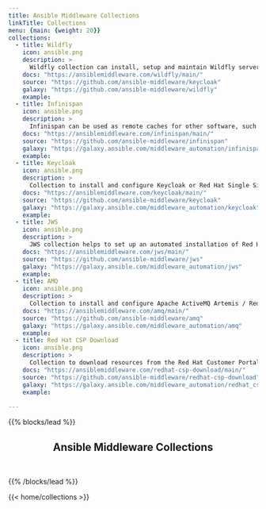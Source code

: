 ```yaml
---
title: Ansible Middleware Collections
linkTitle: Collections
menu: {main: {weight: 20}}
collections:
  - title: Wildfly
    icon: ansible.png
    description: >
      Wildfly collection can install, setup and maintain Wildfly server using Ansible.
    docs: "https://ansiblemiddleware.com/wildfly/main/"
    source: "https://github.com/ansible-middleware/keycloak"
    galaxy: "https://github.com/ansible-middleware/wildfly"
    example:   
  - title: Infinispan
    icon: ansible.png
    description: >
      Infinispan can be used as remote caches for other software, such as Keycloak or Wildfly.
    docs: "https://ansiblemiddleware.com/infinispan/main/"
    source: "https://github.com/ansible-middleware/infinispan"
    galaxy: "https://galaxy.ansible.com/middleware_automation/infinispan"
    example:
  - title: Keycloak
    icon: ansible.png
    description: >
      Collection to install and configure Keycloak or Red Hat Single Sign-On.
    docs: "https://ansiblemiddleware.com/keycloak/main/"
    source: "https://github.com/ansible-middleware/keycloak"
    galaxy: "https://galaxy.ansible.com/middleware_automation/keycloak"
    example:
  - title: JWS
    icon: ansible.png
    description: >
      JWS collection helps to set up an automated installation of Red Hat JBoss Web Server (JWS).
    docs: "https://ansiblemiddleware.com/jws/main/"
    source: "https://github.com/ansible-middleware/jws"
    galaxy: "https://galaxy.ansible.com/middleware_automation/jws"
    example:
  - title: AMQ
    icon: ansible.png
    description: >
      Collection to install and configure Apache ActiveMQ Artemis / Red Hat AMQ broker.
    docs: "https://ansiblemiddleware.com/amq/main/"
    source: "https://github.com/ansible-middleware/amq"
    galaxy: "https://galaxy.ansible.com/middleware_automation/amq"
    example:
  - title: Red Hat CSP Download
    icon: ansible.png
    description: >
      Collection to download resources from the Red Hat Customer Portal.
    docs: "https://ansiblemiddleware.com/redhat-csp-download/main/"
    source: "https://github.com/ansible-middleware/redhat-csp-download"
    galaxy: "https://galaxy.ansible.com/middleware_automation/redhat_csp_download"
    example:
  
---
```


{{% blocks/lead %}}

<h2 align="center">Ansible Middleware Collections</h2><br/>

{{% /blocks/lead %}}

{{< home/collections >}}
